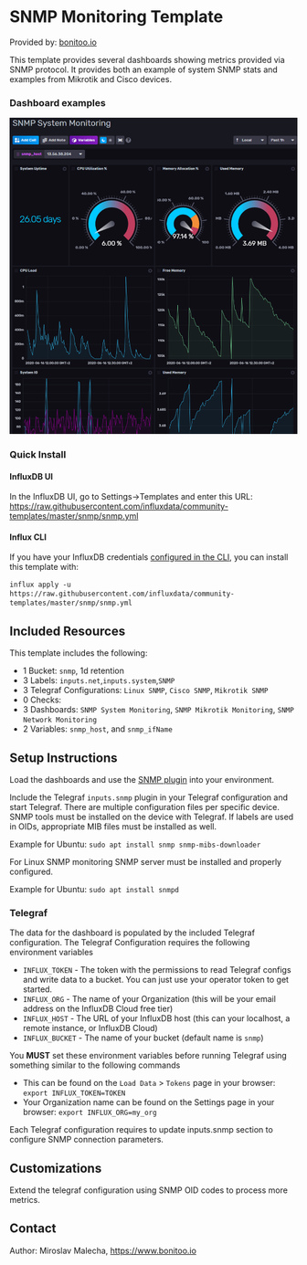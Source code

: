 # SNMP Monitoring Template

Provided by: [bonitoo.io](.)

This template provides several dashboards showing metrics provided via SNMP protocol. It provides both an example of system SNMP stats and examples from Mikrotik and Cisco devices.

### Dashboard examples

![Screenshot](img/snmp-dashboard.png)

### Quick Install

#### InfluxDB UI

In the InfluxDB UI, go to Settings->Templates and enter this URL: https://raw.githubusercontent.com/influxdata/community-templates/master/snmp/snmp.yml

#### Influx CLI
If you have your InfluxDB credentials [configured in the CLI](https://v2.docs.influxdata.com/v2.0/reference/cli/influx/config/), you can install this template with:

```
influx apply -u https://raw.githubusercontent.com/influxdata/community-templates/master/snmp/snmp.yml
```

## Included Resources

This template includes the following:

  - 1 Bucket: `snmp`, 1d retention
  - 3 Labels: `inputs.net`,`inputs.system`,`SNMP`
  - 3 Telegraf Configurations: `Linux SNMP`, `Cisco SNMP`, `Mikrotik SNMP`
  - 0 Checks: 
  - 3 Dashboards: `SNMP System Monitoring`, `SNMP Mikrotik Monitoring`, `SNMP Network Monitoring`
  - 2 Variables: `snmp_host`, and `snmp_ifName`

## Setup Instructions

Load the dashboards and use the [SNMP plugin](https://github.com/influxdata/telegraf/tree/master/plugins/inputs/snmp) into your
environment.

Include the Telegraf `inputs.snmp` plugin in your Telegraf configuration and start Telegraf. There are multiple configuration files per specific device.
SNMP tools must be installed on the device with Telegraf. If labels are used in OIDs, appropriate MIB files must be installed as well.

Example for Ubuntu: `sudo apt install snmp snmp-mibs-downloader`

For Linux SNMP monitoring SNMP server must be installed and properly configured.

Example for Ubuntu: `sudo apt install snmpd`

### Telegraf    
The data for the dashboard is populated by the included Telegraf configuration. The Telegraf Configuration requires the following environment variables
    
  - `INFLUX_TOKEN` - The token with the permissions to read Telegraf configs and write data to a bucket. You can just use your operator token to get started.
  - `INFLUX_ORG` - The name of your Organization (this will be your email address on the InfluxDB Cloud free tier)
  - `INFLUX_HOST` - The URL of your InfluxDB host (this can your localhost, a remote instance, or InfluxDB Cloud)
  - `INFLUX_BUCKET` - The name of your bucket (default name is `snmp`)

You **MUST** set these environment variables before running Telegraf using something similar to the following commands
    
  - This can be found on the `Load Data` > `Tokens` page in your browser: `export INFLUX_TOKEN=TOKEN`
  - Your Organization name can be found on the Settings page in your browser: `export INFLUX_ORG=my_org`

Each Telegraf configuration requires to update inputs.snmp section to configure SNMP connection parameters.

## Customizations

Extend the telegraf configuration using SNMP OID codes to process more metrics.

## Contact


Author: Miroslav Malecha, https://www.bonitoo.io

